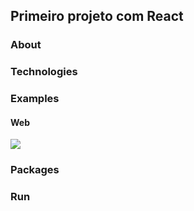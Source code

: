 ## Primeiro projeto com React

### About

### Technologies

### Examples

#### Web

![](github-explorer-web-example.gif)

### Packages

### Run
